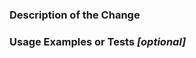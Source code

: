 <!-- ### Requirements -->
<!-- * Filling out the template is required. Any pull request that does not include enough information to be reviewed in a timely manner may be closed at the maintainers' discretion. -->
<!-- * Jenkins builds must be passed. -->
<!-- * Critical and blocker issues reported by Sorabot must be fixed. -->


### Description of the Change


### Usage Examples or Tests *[optional]*

